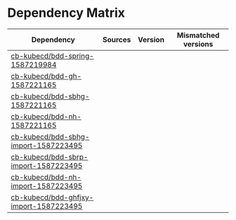 # Dependency Matrix

Dependency | Sources | Version | Mismatched versions
---------- | ------- | ------- | -------------------
[cb-kubecd/bdd-spring-1587219984](https://github.com/cb-kubecd/bdd-spring-1587219984.git) |  | []() | 
[cb-kubecd/bdd-gh-1587221165](https://github.com/cb-kubecd/bdd-gh-1587221165.git) |  | []() | 
[cb-kubecd/bdd-sbhg-1587221165](https://github.com/cb-kubecd/bdd-sbhg-1587221165.git) |  | []() | 
[cb-kubecd/bdd-nh-1587221165](https://github.com/cb-kubecd/bdd-nh-1587221165.git) |  | []() | 
[cb-kubecd/bdd-sbhg-import-1587223495](https://github.com/cb-kubecd/bdd-sbhg-import-1587223495.git) |  | []() | 
[cb-kubecd/bdd-sbrp-import-1587223495](https://github.com/cb-kubecd/bdd-sbrp-import-1587223495.git) |  | []() | 
[cb-kubecd/bdd-nh-import-1587223495](https://github.com/cb-kubecd/bdd-nh-import-1587223495.git) |  | []() | 
[cb-kubecd/bdd-ghfjxy-import-1587223495](https://github.com/cb-kubecd/bdd-ghfjxy-import-1587223495.git) |  | []() | 
